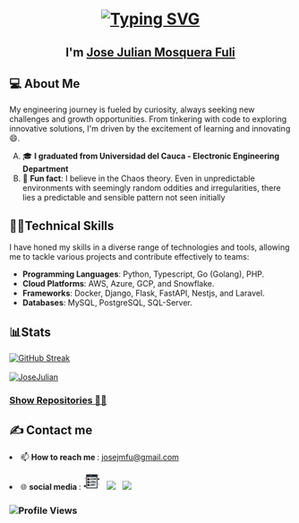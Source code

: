 <h1 align="center">
<a href="https://git.io/typing-svg"><img src="https://readme-typing-svg.demolab.com?font=&size=35&duration=6000&pause=1000&color=CDCDCD&center=true&vCenter=true&width=435&lines=%F0%9F%91%90+Hi%2C+everyone!;You're+welcome+%F0%9F%91%8B" alt="Typing SVG" /></a>    <br></h1>
<h2 align="center">I'm <a href="https://www.linkedin.com/in/josejulianmosquerafuli/">Jose Julian Mosquera Fuli</a></b></h2>

<h2 align="left">💻 About Me</h2>
    
<p>
    My engineering journey is fueled by curiosity, always seeking new challenges and growth opportunities. From tinkering with code to exploring innovative solutions, I'm driven by the excitement of learning and innovating 😄.</p>
<p align="center">
    <ul style="list-style-type: upper-alpha;">
        <li>🎓 <b>I graduated from Universidad del Cauca - Electronic Engineering Department</b></li>
        <li>🥸 <b>Fun fact</b>: I believe in the Chaos theory. Even in unpredictable environments with seemingly random oddities and irregularities, there lies a predictable and sensible pattern not seen initially</li>
    </ul>
</p>


<h2 align="left">👨‍💻Technical Skills</h2> 
<p>
    I have honed my skills in a diverse range of technologies and tools, allowing me to tackle various projects and contribute effectively to teams:
</p>
<div aling="center">
    <ul>
        <li><b>Programming Languages</b>: Python, Typescript, Go (Golang), PHP.</li>
        <li><b>Cloud Platforms</b>: AWS, Azure, GCP, and Snowflake.</li>
        <li><b>Frameworks</b>: Docker, Django, Flask, FastAPI, Nestjs, and Laravel.</li>
        <li><b>Databases</b>: MySQL, PostgreSQL, SQL-Server.</li>
    </ul>
</div>

<h2 align="left">📊Stats</h2>
<p align="center">
  <div aling="center">
    <a href="https://github.com/denvercoder1/github-readme-streak-stats" title="Go to Source">
      <img src="https://streak-stats.demolab.com/?user=JoseJulianMosqueraFuli&theme=dark&hide_border=true" alt="GitHub Streak" />
    </a><br><br>
    <a href="https://github.com/anuraghazra/github-readme-stats" title="Go to Source">
      <img src="https://github-readme-stats.vercel.app/api/top-langs?username=JoseJulianMosqueraFuli&theme=dark&show_icons=true&locale=en&layout=donut&hide_border=true&langs_count=6" alt="JoseJulian" />
    </a>
  </div>
</p>

<h3 align="left">
  <a href="https://github.com/JoseJulianMosqueraFuli?tab=repositories" title="Show Repositories">Show Repositories 📝📖</a>
</h3>


<h2 align="left">✍️ Contact me</h2>

<p><li>📫 <b>How to reach me </b>: <a href="mailto:josejmfu@gmail.com">josejmfu@gmail.com</a></li></p>

  
<p align='left'>
  <li>🌐 <b>social media </b>:
<a href="http://josejmosquera.com/"><img height="30" src="https://github.com/JoseJulianMosqueraFuli/JoseJulianMosqueraFuli/blob/main/images/dotcom.png"></a>&nbsp;&nbsp;
<a href="https://twitter.com/JoseJMosqueraF"><img height="30" src="https://github.com/WaylonWalker/WaylonWalker/blob/main/icon/twitter.png?raw=true"></a>&nbsp;&nbsp;
<a href="https://www.linkedin.com/in/josejulianmosquerafuli/"><img height="30" src="https://github.com/WaylonWalker/WaylonWalker/blob/main/icon/linkedin.png?raw=true"></a>
</p>




<h3 align="left"> <img src="https://komarev.com/ghpvc/?username=JoseJulianMosqueraFuli&label=Profile%20views&color=0e75b6&style=flat" alt="Profile Views"/> </h3>

